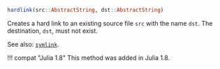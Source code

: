 ```julia
hardlink(src::AbstractString, dst::AbstractString)
```

Creates a hard link to an existing source file `src` with the name `dst`. The destination, `dst`, must not exist.

See also: [`symlink`](@ref).

!!! compat "Julia 1.8"
    This method was added in Julia 1.8.

